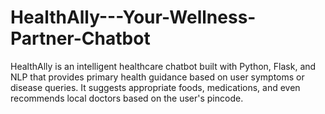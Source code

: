 # HealthAlly---Your-Wellness-Partner-Chatbot
HealthAlly is an intelligent healthcare chatbot built with Python, Flask, and NLP that provides primary health guidance based on user symptoms or disease queries. It suggests appropriate foods, medications, and even recommends local doctors based on the user's pincode.

